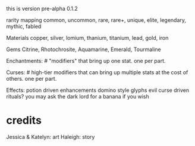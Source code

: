 this is version pre-alpha 0.1.2

rarity mapping
common, uncommon, rare, rare+, unique, elite, legendary, mythic, fabled

Materials
copper, silver, lomium, thanium, titanium, lead, gold, iron

Gems
Citrine, Rhotochrosite, Aquamarine, Emerald, Tourmaline

Enchantments: # "modifiers" that bring up one stat. one per part.


Curses: # high-tier modifiers that can bring up multiple stats at the cost of others. one per part.


Effects: 
potion driven enhancements
domino style glyphs
evil curse driven rituals? you may ask the dark lord for a banana if you wish



# credits
Jessica & Katelyn: art
Haleigh: story